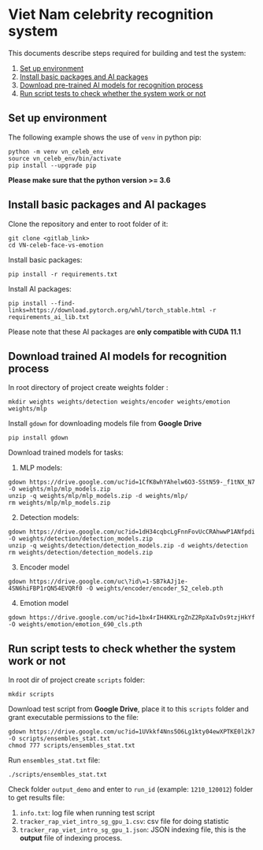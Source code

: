 # Viet Nam celebrity recognition system
This documents describe steps required for building and test the system: 

1. [Set up environment](#set-up-environment)
2. [Install basic packages and AI packages](#install-basic-packages-and-ai-packages)
3. [Download pre-trained AI models for recognition process](#download-trained-ai-models-for-recognition-process)
4. [Run script tests to check whether the system work or not](#run-script-tests-to-check-whether-the-system-work-or-not)

## Set up environment
The following example shows the use of `venv` in python pip: 
```
python -m venv vn_celeb_env
source vn_celeb_env/bin/activate
pip install --upgrade pip
```
**Please make sure that the python version >= 3.6**
## Install basic packages and AI packages
Clone the repository and enter to root folder of it:
```
git clone <gitlab_link>
cd VN-celeb-face-vs-emotion
```
Install basic packages:
```
pip install -r requirements.txt
```
Install AI packages:
```
pip install --find-links=https://download.pytorch.org/whl/torch_stable.html -r requirements_ai_lib.txt
```
Please note that these AI packages are **only compatible with CUDA 11.1**

## Download trained AI models for recognition process
In root directory of project create weights folder :
```
mkdir weights weights/detection weights/encoder weights/emotion weights/mlp
```
Install `gdown` for downloading models file from **Google Drive**
```
pip install gdown
```
Download trained models for tasks: 
1. MLP models:
```
gdown https://drive.google.com/uc?id=1CfK8whYAhelw6O3-SStN59-_f1tNX_N7 -O weights/mlp/mlp_models.zip
unzip -q weights/mlp/mlp_models.zip -d weights/mlp/
rm weights/mlp/mlp_models.zip
```
2. Detection models:
```
gdown https://drive.google.com/uc?id=1dH34cqbcLgFnnFovUcCRAhwwP1ANfpdi -O weights/detection/detection_models.zip 
unzip -q weights/detection/detection_models.zip -d weights/detection 
rm weights/detection/detection_models.zip
```
3. Encoder model
```
gdown https://drive.google.com/uc\?id\=1-SB7kAJj1e-4SN6hiFBP1rQN54EVQRf0 -O weights/encoder/encoder_52_celeb.pth
```
4. Emotion model
```
gdown https://drive.google.com/uc?id=1bx4rIH4KKLrgZnZ2RpXaIvDs9tzjHkYf -O weights/emotion/emotion_690_cls.pth 
```

## Run script tests to check whether the system work or not
In root dir of project create `scripts` folder:
```
mkdir scripts
```
Download test script from **Google Drive**, place it to this `scripts` folder and grant executable permissions to the file:
```
gdown https://drive.google.com/uc?id=1UVkkf4Nns5O6Lg1kty04ewXPTKE0l2k7 -O scripts/ensembles_stat.txt
chmod 777 scripts/ensembles_stat.txt
```
Run `ensembles_stat.txt` file:
```
./scripts/ensembles_stat.txt
```
Check folder `output_demo` and enter to `run_id` (example: `1210_120012`) folder to get results file:
1. `info.txt`: log file when running test script
2. `tracker_rap_viet_intro_sg_gpu_1.csv`: csv file for doing statistic
3. `tracker_rap_viet_intro_sg_gpu_1.json`: JSON indexing file, this is the **output** file of indexing process.
